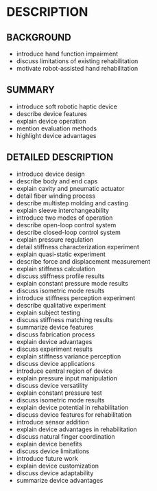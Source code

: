 # DESCRIPTION

## BACKGROUND

- introduce hand function impairment
- discuss limitations of existing rehabilitation
- motivate robot-assisted hand rehabilitation

## SUMMARY

- introduce soft robotic haptic device
- describe device features
- explain device operation
- mention evaluation methods
- highlight device advantages

## DETAILED DESCRIPTION

- introduce device design
- describe body and end caps
- explain cavity and pneumatic actuator
- detail fiber winding process
- describe multistep molding and casting
- explain sleeve interchangeability
- introduce two modes of operation
- describe open-loop control system
- describe closed-loop control system
- explain pressure regulation
- detail stiffness characterization experiment
- explain quasi-static experiment
- describe force and displacement measurement
- explain stiffness calculation
- discuss stiffness profile results
- explain constant pressure mode results
- discuss isometric mode results
- introduce stiffness perception experiment
- describe qualitative experiment
- explain subject testing
- discuss stiffness matching results
- summarize device features
- discuss fabrication process
- explain device advantages
- discuss experiment results
- explain stiffness variance perception
- discuss device applications
- introduce central region of device
- explain pressure input manipulation
- discuss device versatility
- explain constant pressure test
- discuss isometric mode results
- explain device potential in rehabilitation
- discuss device features for rehabilitation
- introduce sensor addition
- explain device advantages in rehabilitation
- discuss natural finger coordination
- explain device benefits
- discuss device limitations
- introduce future work
- explain device customization
- discuss device adaptability
- summarize device advantages


